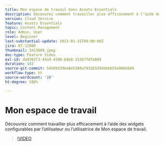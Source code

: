 ```yaml
---
title: Mon espace de travail dans Assets Essentials
description: Découvrez comment travailler plus efficacement à l’aide des widgets configurables par l’utilisateur ou l’utilisatrice de Mon espace de travail.
version: Cloud Service
feature: Assets Essentials
topic: Content Management
role: Admin, User
level: Beginner
last-substantial-update: 2023-01-31T00:00:00Z
jira: KT-11800
thumbnail: 3413809.jpeg
doc-type: Feature Video
exl-id: da9363f3-43a9-4396-b8e8-15267fd7a689
duration: 143
source-git-commit: 54509339ee8e538daf432b329ddebb55e98bb6d9
workflow-type: ht
source-wordcount: '28'
ht-degree: 100%

---
```


# Mon espace de travail

Découvrez comment travailler plus efficacement à l’aide des widgets configurables par l’utilisateur ou l’utilisatrice de Mon espace de travail.

>[!VIDEO](https://video.tv.adobe.com/v/3413809?quality=12&learn=on)
